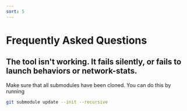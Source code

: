 ```yaml
---
sort: 5
---
```


# Frequently Asked Questions

## The tool isn't working. It fails silently, or fails to launch behaviors or network-stats.

Make sure that all submodules have been cloned. You can do this by running
```bash
git submodule update --init --recursive
```